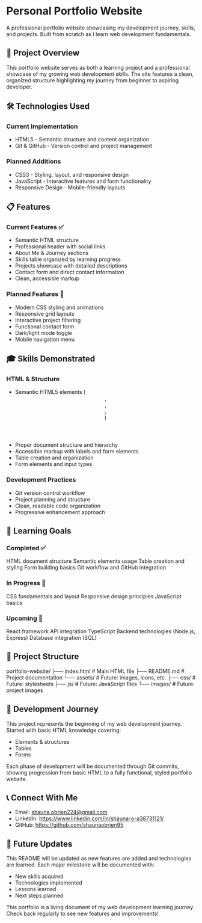 # Personal Portfolio Website
A professional portfolio website showcasing my development journey, skills, and projects. Built from scratch as I learn web development fundamentals.

## 🎯 Project Overview
This portfolio website serves as both a learning project and a professional showcase of my growing web development skills. The site features a clean, organized structure highlighting my journey from beginner to aspiring developer.

## 🛠️ Technologies Used
### Current Implementation
* HTML5 - Semantic structure and content organization
* Git & GitHub - Version control and project management

### Planned Additions
* CSS3 - Styling, layout, and responsive design
* JavaScript - Interactive features and form functionality
* Responsive Design - Mobile-friendly layouts

## 📋 Features

### Current Features ✅

* Semantic HTML structure
* Professional header with social links
* About Me & Journey sections
* Skills table organized by learning progress
* Projects showcase with detailed descriptions
* Contact form and direct contact information
* Clean, accessible markup

### Planned Features 🔄

* Modern CSS styling and animations
* Responsive grid layouts
* Interactive project filtering
* Functional contact form
* Dark/light mode toggle
* Mobile navigation menu

## 🎓 Skills Demonstrated

### HTML & Structure

* Semantic HTML5 elements (<header>, <main>, <section>, <article>)
* Proper document structure and hierarchy
* Accessible markup with labels and form elements
* Table creation and organization
* Form elements and input types

### Development Practices

* Git version control workflow
* Project planning and structure
* Clean, readable code organization
* Progressive enhancement approach

## 🚀 Learning Goals

### Completed ✅

 HTML document structure
 Semantic elements usage
 Table creation and styling
 Form building basics
 Git workflow and GitHub integration

### In Progress 🔄

 CSS fundamentals and layout
 Responsive design principles
 JavaScript basics

### Upcoming 📅

 React framework
 API integration
 TypeScript
 Backend technologies (Node.js, Express)
 Database integration (SQL)

## 📁 Project Structure

portfolio-website/
├── index.html          # Main HTML file
├── README.md            # Project documentation
└── assets/             # Future: images, icons, etc.
    ├── css/            # Future: stylesheets
    ├── js/             # Future: JavaScript files
    └── images/         # Future: project images

## 🌱 Development Journey
This project represents the beginning of my web development journey. Started with basic HTML knowledge covering:

* Elements & structures
* Tables
* Forms

Each phase of development will be documented through Git commits, showing progression from basic HTML to a fully functional, styled portfolio website.

## 📞 Connect With Me

* Email: shauna.obrien224@gmail.com
* LinkedIn: https://www.linkedin.com/in/shauna-o-a38731121/
* GitHub: https://github.com/shaunaobrien95

## 📝 Future Updates
This README will be updated as new features are added and technologies are learned. Each major milestone will be documented with:

* New skills acquired
* Technologies implemented
* Lessons learned
* Next steps planned


This portfolio is a living document of my web development learning journey. Check back regularly to see new features and improvements!
